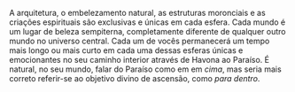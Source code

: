 A arquitetura, o embelezamento natural, as estruturas moronciais e as criações espirituais são exclusivas e únicas em cada esfera. Cada mundo é um lugar de beleza sempiterna, completamente diferente de qualquer outro mundo no universo central. Cada um de vocês permanecerá um tempo mais longo ou mais curto em cada uma dessas esferas únicas e emocionantes no seu caminho interior através de Havona ao Paraíso. É natural, no seu mundo, falar do Paraíso como em em *cima*, mas seria mais correto referir-se ao objetivo divino de ascensão, como *para dentro*.